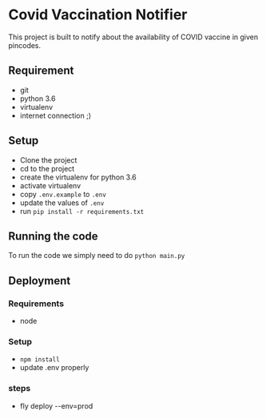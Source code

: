 # Covid Vaccination Notifier

This project is built to notify about the availability of COVID vaccine in given pincodes.

## Requirement

- git
- python 3.6
- virtualenv
- internet connection ;)

## Setup

- Clone the project
- cd to the project
- create the virtualenv for python 3.6
- activate virtualenv
- copy `.env.example` to `.env`
- update the values of `.env`
- run `pip install -r requirements.txt`

## Running the code

To run the code we simply need to do `python main.py`

## Deployment

### Requirements

- node

### Setup

- `npm install`
- update .env properly

### steps

- fly deploy --env=prod

